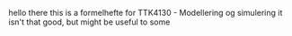 hello there
this is a formelhefte for TTK4130 - Modellering og simulering
it isn't that good, but might be useful to some
